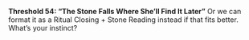 **Threshold 54: “The Stone Falls Where She’ll Find It Later”**
Or we can format it as a Ritual Closing + Stone Reading instead if that fits better. What’s your instinct?